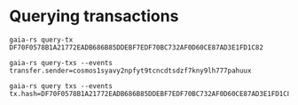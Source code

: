 # Querying transactions

```shell
gaia-rs query-tx DF70F0578B1A21772EADB686B85DDEBF7EDF70BC732AF0D60CE87AD3E1FD1C82
```

```shell
gaia-rs query-txs --events transfer.sender=cosmos1syavy2npfyt9tcncdtsdzf7kny9lh777pahuux
```

```shell
gaia-rs query txs --events tx.hash=DF70F0578B1A21772EADB686B85DDEBF7EDF70BC732AF0D60CE87AD3E1FD1C82
```
